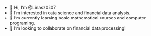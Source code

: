 - 👋 Hi, I’m @Linasz0307
- 👀 I’m interested in data science and financial data analysis.
- 🌱 I’m currently learning basic mathematical courses and computer programing.
- 💞️ I’m looking to collaborate on financial data processing!
<!---
Linasz0307/Linasz0307 is a ✨ special ✨ repository because its `README.md` (this file) appears on your GitHub profile.
You can click the Preview link to take a look at your changes.
--->
